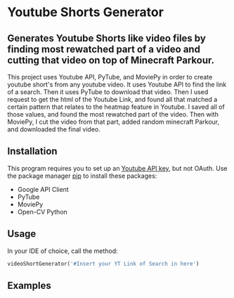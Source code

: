 # Youtube Shorts Generator
 
## Generates Youtube Shorts like video files by finding most rewatched part of a video and cutting that video on top of Minecraft Parkour. 

This project uses Youtube API, PyTube, and MoviePy in order to create youtube short's from any youtube video. It uses Youtube API to find the link of a search. Then it uses PyTube to download that video. Then I used request to get the html of the Youtube Link, and found all that matched a certain pattern that relates to the heatmap feature in Youtube. I saved all of those values, and found the most rewatched part of the video. Then with MoviePy, I cut the video from that part, added random minecraft Parkour, and downloaded the final video.

## Installation
This program requires you to set up an [Youtube API key](https://www.youtube.com/results?search_query=how+to+set+up+youtube+api+key), but not OAuth. 
Use the package manager [pip](https://pypi.org/project/pip/) to install these packages:
- Google API Client
- PyTube
- MoviePy
- Open-CV Python

## Usage
In your IDE of choice, call the method:
```python
videoShortGenerator('#Insert your YT Link of Search in here')
```

## Examples








